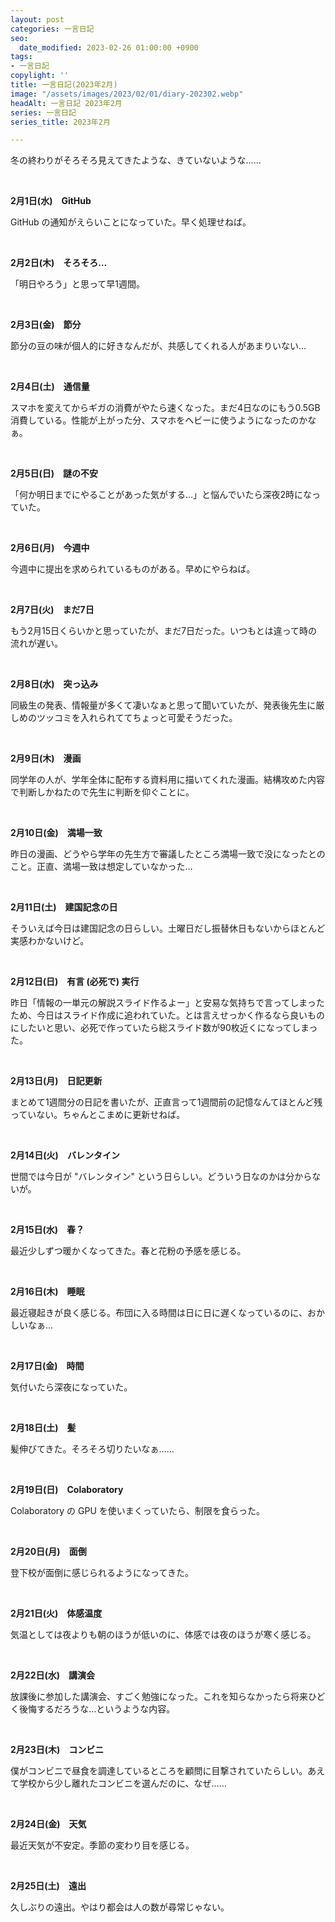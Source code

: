 ```yaml
---
layout: post
categories: 一言日記
seo:
  date_modified: 2023-02-26 01:00:00 +0900
tags:
- 一言日記
copylight: ''
title: 一言日記(2023年2月)
image: "/assets/images/2023/02/01/diary-202302.webp"
headAlt: 一言日記 2023年2月
series: 一言日記
series_title: 2023年2月

---
```

冬の終わりがそろそろ見えてきたような、きていないような……

<br>

**2月1日(水)　GitHub**

GitHub の通知がえらいことになっていた。早く処理せねば。

<br>

**2月2日(木)　そろそろ…**

「明日やろう」と思って早1週間。

<br>

**2月3日(金)　節分**

節分の豆の味が個人的に好きなんだが、共感してくれる人があまりいない…

<br>

**2月4日(土)　通信量**

スマホを変えてからギガの消費がやたら速くなった。まだ4日なのにもう0.5GB消費している。性能が上がった分、スマホをヘビーに使うようになったのかなぁ。

<br>

**2月5日(日)　謎の不安**

「何か明日までにやることがあった気がする…」と悩んでいたら深夜2時になっていた。

<br>

**2月6日(月)　今週中**

今週中に提出を求められているものがある。早めにやらねば。

<br>

**2月7日(火)　まだ7日**

もう2月15日くらいかと思っていたが、まだ7日だった。いつもとは違って時の流れが遅い。

<br>

**2月8日(水)　突っ込み**

同級生の発表、情報量が多くて凄いなぁと思って聞いていたが、発表後先生に厳しめのツッコミを入れられててちょっと可愛そうだった。

<br>

**2月9日(木)　漫画**

同学年の人が、学年全体に配布する資料用に描いてくれた漫画。結構攻めた内容で判断しかねたので先生に判断を仰ぐことに。

<br>

**2月10日(金)　満場一致**

昨日の漫画、どうやら学年の先生方で審議したところ満場一致で没になったとのこと。正直、満場一致は想定していなかった…

<br>

**2月11日(土)　建国記念の日**

そういえば今日は建国記念の日らしい。土曜日だし振替休日もないからほとんど実感わかないけど。

<br>

**2月12日(日)　有言 (必死で) 実行**

昨日「情報の一単元の解説スライド作るよー」と安易な気持ちで言ってしまったため、今日はスライド作成に追われていた。とは言えせっかく作るなら良いものにしたいと思い、必死で作っていたら総スライド数が90枚近くになってしまった。

<br>

**2月13日(月)　日記更新**

まとめて1週間分の日記を書いたが、正直言って1週間前の記憶なんてほとんど残っていない。ちゃんとこまめに更新せねば。

<br>

**2月14日(火)　バレンタイン**

世間では今日が "バレンタイン" という日らしい。どういう日なのかは分からないが。

<br>

**2月15日(水)　春？**

最近少しずつ暖かくなってきた。春と花粉の予感を感じる。

<br>

**2月16日(木)　睡眠**

最近寝起きが良く感じる。布団に入る時間は日に日に遅くなっているのに、おかしいなぁ…

<br>

**2月17日(金)　時間**

気付いたら深夜になっていた。

<br>

**2月18日(土)　髪**

髪伸びてきた。そろそろ切りたいなぁ……

<br>

**2月19日(日)　Colaboratory**

Colaboratory の GPU を使いまくっていたら、制限を食らった。

<br>

**2月20日(月)　面倒**

登下校が面倒に感じられるようになってきた。

<br>

**2月21日(火)　体感温度**

気温としては夜よりも朝のほうが低いのに、体感では夜のほうが寒く感じる。

<br>

**2月22日(水)　講演会**

放課後に参加した講演会、すごく勉強になった。これを知らなかったら将来ひどく後悔するだろうな…というような内容。

<br>

**2月23日(木)　コンビニ**

僕がコンビニで昼食を調達しているところを顧問に目撃されていたらしい。あえて学校から少し離れたコンビニを選んだのに、なぜ……

<br>

**2月24日(金)　天気**

最近天気が不安定。季節の変わり目を感じる。

<br>

**2月25日(土)　遠出**

久しぶりの遠出。やはり都会は人の数が尋常じゃない。


